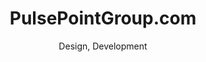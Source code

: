 ---
title: PulsePointGroup.com
subtitle: Design, Development
slides:
    - pulsepoint-detail-ipad
    - pulsepoint-detail-desktop
    - pulsepoint-detail-phone
---